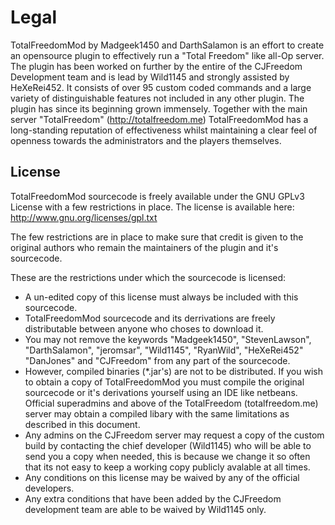# Legal

TotalFreedomMod by Madgeek1450 and DarthSalamon is an effort to create an opensource plugin to effectively run a "Total Freedom" like all-Op server. The plugin has been worked on further by the entire of the CJFreedom Development team and is lead by Wild1145 and strongly assisted by HeXeRei452. It consists of over 95 custom coded commands and a large variety of distinguishable features not included in any other plugin. The plugin has since its beginning grown immensely. Together with the main server "TotalFreedom" (http://totalfreedom.me) TotalFreedomMod has a long-standing reputation of effectiveness whilst maintaining a clear feel of openness towards the administrators and the players themselves.

## License

TotalFreedomMod sourcecode is freely available under the GNU GPLv3 License with a few restrictions in place. The license is available here: http://www.gnu.org/licenses/gpl.txt

The few restrictions are in place to make sure that credit is given to the original authors who remain the maintainers of the plugin and it's sourcecode.

These are the restrictions under which the sourcecode is licensed:
  * A un-edited copy of this license must always be included with this sourcecode.
  * TotalFreedomMod sourcecode and its derrivations are freely distributable between anyone who choses to download it.
  * You may not remove the keywords "Madgeek1450", "StevenLawson", "DarthSalamon", "jeromsar", "Wild1145", "RyanWild", "HeXeRei452" "DanJones" and "CJFreedom" from any part of the sourcecode.
  * However, compiled binaries (*.jar's) are not to be distributed. If you wish to obtain a copy of TotalFreedomMod you must compile the original sourcecode or it's derivations yourself using an IDE like netbeans. Official superadmins and above of the TotalFreedom (totalfreedom.me) server  may obtain a compiled libary with the same limitations as described in this document.
  * Any admins on the CJFreedom server may request a copy of the custom build by contacting the chief developer (Wild1145) who will be able to send you a copy when needed, this is because we change it so often that its not easy to keep a working copy publicly avalable at all times.
  * Any conditions on this license may be waived by any of the official developers.
  * Any extra conditions that have been added by the  CJFreedom development team are able to be waived by Wild1145 only.